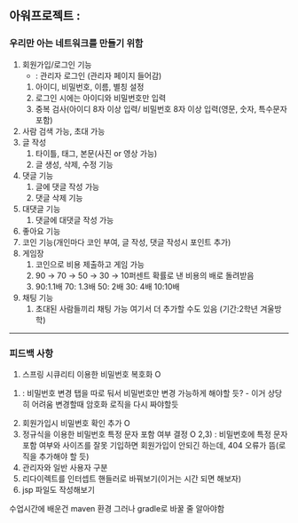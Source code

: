 ## 아워프로젝트 :

### 우리만 아는 네트워크를 만들기 위함

1. 회원가입/로그인 기능
   * : 관리자 로그인 (관리자 페이지 들어감)
    1. 아이디, 비밀번호, 이름, 별칭 설정
    2. 로그인 시에는 아이디와 비밀번호만 입력
    3. 중복 검사(아이디 8자 이상 입력/ 비밀번호 8자 이상 입력(영문, 숫자, 특수문자 포함)
3. 사람 검색 가능, 초대 가능
4. 글 작성
    1. 타이틀, 태그, 본문(사진 or 영상 가능)
    2. 글 생성, 삭제, 수정 기능
5. 댓글 기능
    1. 글에 댓글 작성 가능
    2. 댓글 삭제 기능
6. 대댓글 기능
    1. 댓글에 대댓글 작성 가능
7. 좋아요 기능
8. 코인 기능(개인마다 코인 부여, 글 작성, 댓글 작성시 포인트 추가)
9. 게임장
    1. 코인으로 비용 제출하고 게임 가능
    2. 90 → 70 → 50 → 30 → 10퍼센트 확률로 낸 비용의 배로 돌려받음
    3. 90:1.1배 70: 1.3배 50: 2배 30: 4배 10:10배
10. 채팅 기능
    1. 초대된 사람들끼리 채팅 가능
여기서 더 추가할 수도 있음 (기간:2학년 겨울방학)


-----------------------------------------------------------------------------------------------

### 피드백 사항

1. 스프링 시큐리티 이용한 비밀번호 복호화 O
1) : 비밀번호 변경 탭을 따로 둬서 비밀번호만 변경 가능하게 해야할 듯? - 이거 상당히 어려움 변경할때 암호화 로직을 다시 짜야할듯
2. 회원가입시 비밀번호 확인 추가 O
3. 정규식을 이용한 비밀번호 특정 문자 포함 여부 결정 O
2,3) : 비밀번호에 특정 문자 포함 여부와 사이즈를 잘못 기입하면 회원가입이 안되긴 하는데, 404 오류가 뜸(로직을 추가해야 할 듯)
5. 관리자와 일반 사용자 구분
6. 리다이렉트를 인터셉트 핸들러로 바꿔보기(이거는 시간 되면 해보자)
7. jsp 파일도 작성해보기

수업시간에 배운건 maven 환경 
그러나 gradle로 바꿀 줄 알아야함
